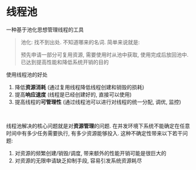 # 线程池

一种基于池化思想管理线程的工具

>   池化: 找不到出处. 不知道哪来的名词. 简单来说就是: 
>
>   预先申请一部分可复用资源, 需要使用时从池中获取, 使用完成后放回池中. 已达到提高性能和降低系统开销的目的

使用线程池的好处

1.  降低**资源消耗** (通过复用线程降低线程创建和销毁的损耗)
2.  提高**响应速度** (线程是已经创建好的, 直接可以使用)
3.  提高线程的**可管理性** (通过线程池可以进行对线程的统一分配, 调优, 监控)



​		

线程池解决的核心问题就是对**资源管理**的问题. 在并发环境下系统不能确定在任意时间中有多少任务需要执行, 有多少资源能够投入. 这种不确定性带来以下若干问题:

1.  对资源的频繁创建/销毁/调度, 带来额外的性能开销可能是很巨大的
2.  对资源的无限申请缺乏抑制手段, 容易引发系统资源耗尽

